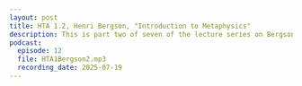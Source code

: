 ```yaml
---
layout: post
title: HTA 1.2, Henri Bergson, "Introduction to Metaphysics"
description: This is part two of seven of the lecture series on Bergson's "Introduction to Metaphysics."
podcast:
  episode: 12
  file: HTA1Bergson2.mp3
  recording_date: 2025-07-19
---
```

